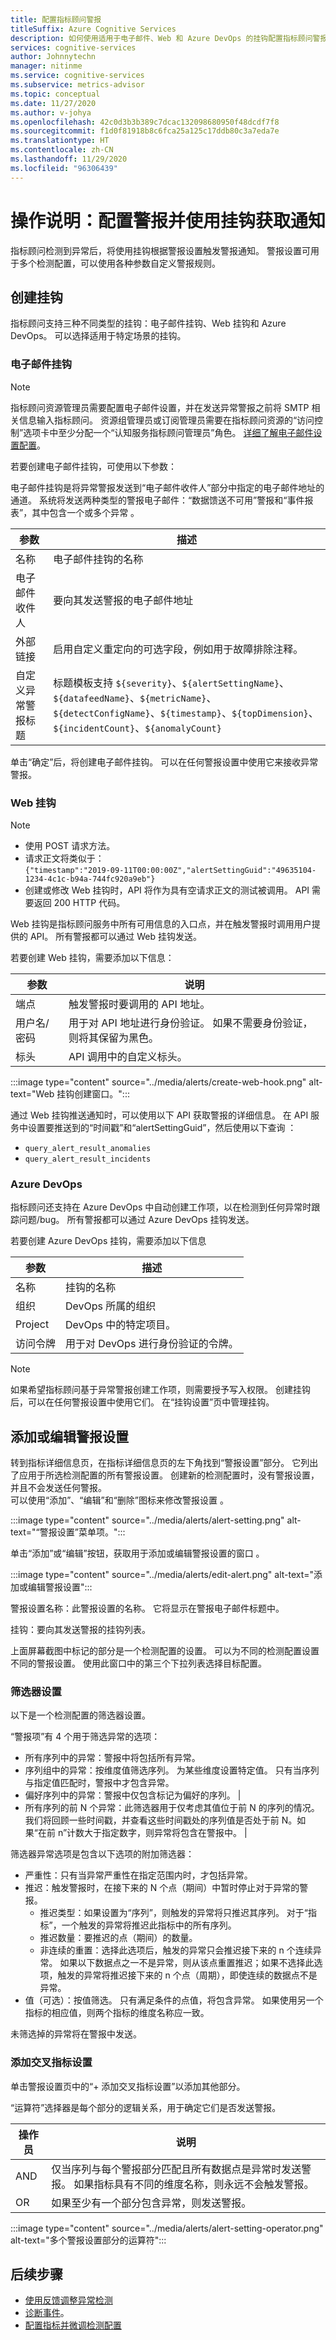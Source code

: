 ```yaml
---
title: 配置指标顾问警报
titleSuffix: Azure Cognitive Services
description: 如何使用适用于电子邮件、Web 和 Azure DevOps 的挂钩配置指标顾问警报。
services: cognitive-services
author: Johnnytechn
manager: nitinme
ms.service: cognitive-services
ms.subservice: metrics-advisor
ms.topic: conceptual
ms.date: 11/27/2020
ms.author: v-johya
ms.openlocfilehash: 42c0d3b3b389c7dcac132098680950f48dcdf7f8
ms.sourcegitcommit: f1d0f81918b8c6fca25a125c17ddb80c3a7eda7e
ms.translationtype: HT
ms.contentlocale: zh-CN
ms.lasthandoff: 11/29/2020
ms.locfileid: "96306439"
---
```

# <a name="how-to-configure-alerts-and-get-notifications-using-a-hook"></a>操作说明：配置警报并使用挂钩获取通知

指标顾问检测到异常后，将使用挂钩根据警报设置触发警报通知。 警报设置可用于多个检测配置，可以使用各种参数自定义警报规则。

## <a name="create-a-hook"></a>创建挂钩

指标顾问支持三种不同类型的挂钩：电子邮件挂钩、Web 挂钩和 Azure DevOps。 可以选择适用于特定场景的挂钩。       

### <a name="email-hook"></a>电子邮件挂钩

> [!Note]
> 指标顾问资源管理员需要配置电子邮件设置，并在发送异常警报之前将 SMTP 相关信息输入指标顾问。 资源组管理员或订阅管理员需要在指标顾问资源的“访问控制”选项卡中至少分配一个“认知服务指标顾问管理员”角色。 [详细了解电子邮件设置配置](../faq.md#how-to-set-up-email-settings-and-enable-alerting-by-email)。

若要创建电子邮件挂钩，可使用以下参数： 

电子邮件挂钩是将异常警报发送到“电子邮件收件人”部分中指定的电子邮件地址的通道。 系统将发送两种类型的警报电子邮件：“数据馈送不可用”警报和“事件报表”，其中包含一个或多个异常 。 

|参数 |描述  |
|---------|---------|
| 名称 | 电子邮件挂钩的名称 |
| 电子邮件收件人| 要向其发送警报的电子邮件地址|
| 外部链接 | 启用自定义重定向的可选字段，例如用于故障排除注释。 |
| 自定义异常警报标题 | 标题模板支持 `${severity}`、`${alertSettingName}`、`${datafeedName}`、`${metricName}`、`${detectConfigName}`、`${timestamp}`、`${topDimension}`、`${incidentCount}`、`${anomalyCount}`

单击“确定”后，将创建电子邮件挂钩。 可以在任何警报设置中使用它来接收异常警报。 

### <a name="web-hook"></a>Web 挂钩

> [!Note]
> * 使用 POST 请求方法。
> * 请求正文将类似于：  
    `{"timestamp":"2019-09-11T00:00:00Z","alertSettingGuid":"49635104-1234-4c1c-b94a-744fc920a9eb"}`
> * 创建或修改 Web 挂钩时，API 将作为具有空请求正文的测试被调用。 API 需要返回 200 HTTP 代码。

Web 挂钩是指标顾问服务中所有可用信息的入口点，并在触发警报时调用用户提供的 API。 所有警报都可以通过 Web 挂钩发送。

若要创建 Web 挂钩，需要添加以下信息：

|参数 |说明  |
|---------|---------|
|端点     | 触发警报时要调用的 API 地址。        |
|用户名/密码 | 用于对 API 地址进行身份验证。 如果不需要身份验证，则将其保留为黑色。         |
|标头     | API 调用中的自定义标头。        |

:::image type="content" source="../media/alerts/create-web-hook.png" alt-text="Web 挂钩创建窗口。":::

通过 Web 挂钩推送通知时，可以使用以下 API 获取警报的详细信息。 在 API 服务中设置要推送到的“时间戳”和“alertSettingGuid”，然后使用以下查询 ： 
- `query_alert_result_anomalies`
- `query_alert_result_incidents`

### <a name="azure-devops"></a>Azure DevOps

指标顾问还支持在 Azure DevOps 中自动创建工作项，以在检测到任何异常时跟踪问题/bug。 所有警报都可以通过 Azure DevOps 挂钩发送。

若要创建 Azure DevOps 挂钩，需要添加以下信息

|参数 |描述  |
|---------|---------|
| 名称 | 挂钩的名称 |
| 组织 | DevOps 所属的组织 |
| Project | DevOps 中的特定项目。 |
| 访问令牌 |  用于对 DevOps 进行身份验证的令牌。 | 

> [!Note]
> 如果希望指标顾问基于异常警报创建工作项，则需要授予写入权限。 创建挂钩后，可以在任何警报设置中使用它们。 在“挂钩设置”页中管理挂钩。

## <a name="add-or-edit-alert-settings"></a>添加或编辑警报设置

转到指标详细信息页，在指标详细信息页的左下角找到“警报设置”部分。 它列出了应用于所选检测配置的所有警报设置。 创建新的检测配置时，没有警报设置，并且不会发送任何警报。  
可以使用“添加”、“编辑”和“删除”图标来修改警报设置  。

:::image type="content" source="../media/alerts/alert-setting.png" alt-text="“警报设置”菜单项。":::

单击“添加”或“编辑”按钮，获取用于添加或编辑警报设置的窗口 。

:::image type="content" source="../media/alerts/edit-alert.png" alt-text="添加或编辑警报设置":::

警报设置名称：此警报设置的名称。 它将显示在警报电子邮件标题中。

挂钩：要向其发送警报的挂钩列表。

上面屏幕截图中标记的部分是一个检测配置的设置。 可以为不同的检测配置设置不同的警报设置。 使用此窗口中的第三个下拉列表选择目标配置。 

### <a name="filter-settings"></a>筛选器设置 

以下是一个检测配置的筛选器设置。

“警报项”有 4 个用于筛选异常的选项：

* 所有序列中的异常：警报中将包括所有异常。         
* 序列组中的异常：按维度值筛选序列。 为某些维度设置特定值。 只有当序列与指定值匹配时，警报中才包含异常。       
* 偏好序列中的异常：警报中仅包含标记为偏好的序列。        |
* 所有序列的前 N 个异常：此筛选器用于仅考虑其值位于前 N 的序列的情况。我们将回顾一些时间戳，并查看这些时间戳处的序列值是否处于前 N。如果“在前 n”计数大于指定数字，则异常将包含在警报中。        |

筛选器异常选项是包含以下选项的附加筛选器：

- 严重性：只有当异常严重性在指定范围内时，才包括异常。
- 推迟：触发警报时，在接下来的 N 个点（期间）中暂时停止对于异常的警报。
    - 推迟类型：如果设置为“序列”，则触发的异常将只推迟其序列。 对于“指标”，一个触发的异常将推迟此指标中的所有序列。
    - 推迟数量：要推迟的点（期间）的数量。
    - 非连续的重置：选择此选项后，触发的异常只会推迟接下来的 n 个连续异常。 如果以下数据点之一不是异常，则从该点重置推迟；如果不选择此选项，触发的异常将推迟接下来的 n 个点（周期），即使连续的数据点不是异常。
- 值（可选）：按值筛选。 只有满足条件的点值，将包含异常。 如果使用另一个指标的相应值，则两个指标的维度名称应一致。

未筛选掉的异常将在警报中发送。

### <a name="add-cross-metric-settings"></a>添加交叉指标设置

单击警报设置页中的“+ 添加交叉指标设置”以添加其他部分。

“运算符”选择器是每个部分的逻辑关系，用于确定它们是否发送警报。


|操作员  |说明  |
|---------|---------|
|AND     | 仅当序列与每个警报部分匹配且所有数据点是异常时发送警报。 如果指标具有不同的维度名称，则永远不会触发警报。         |
|OR     | 如果至少有一个部分包含异常，则发送警报。         |

:::image type="content" source="../media/alerts/alert-setting-operator.png" alt-text="多个警报设置部分的运算符":::

## <a name="next-steps"></a>后续步骤

- [使用反馈调整异常检测](anomaly-feedback.md)
- [诊断事件](diagnose-incident.md)。
- [配置指标并微调检测配置](configure-metrics.md)

